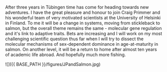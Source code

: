 After three years in Tübingen time has come for heading towards new adventures. I have the great pleasure and honour to join Craig Primmer and his wonderful team of very motivated scientists at the University of Helsinki in Finland. To me it will be a change in systems, moving from stickleback to salmon, but the overall theme remains the same - molecular gene regulation and it's link to adaptive traits. Bets are increasing and I will work on my most challenging scientific question thus far when I will try to dissect the molecular mechanisms of sex-dependent dominance in age-at-maturity in salmon. On another level, it will be a return to home after almost ten years of academic life abroad. And hopefully much more fishing.

![]({{ BASE_PATH }}/figures/JPandSalmon.jpg)  
